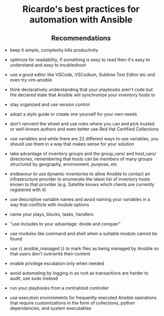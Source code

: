 <h1 align="center"> Ricardo's best practices for automation with Ansible </h1>

<h2 align="center"> Recommendations </h2>




- keep it simple, complexity kills productivity

- optimize for readability, if something is easy to read then it's easy to understand and easy to troubleshoot

- use a good editor like VSCode, VSCodium, Sublime Text Editor etc and even try vim-ansible

- think declaratively understanding that your playbooks aren't code but the declared state that Ansible will synchronize your inventory hosts to

- stay organized and use version control

- adopt a style guide or create one yourself for your own needs

- don't reinvent the wheel and use roles where you can and pick trusted or well-known authors and even better use Red Hat Certified Collections

- use variables and while there are 22 different ways to use variables, you should use them in a way that makes sense for your solution

- take advantage of inventory groups and the group_vars/ and host_vars/ directories, remembering that hosts can be members of many groups structured by geography, environment, purpose, etc

- endeavour to use dynamic inventories to allow Ansible to contact an infrastructure provider to enumerate the latest list of inventory hosts known to that provider (e.g. Satellite knows which clients are currently registered with it)

- use descriptive variable names and avoid naming your variables in a way that conflicts with module options

- name your plays, blocks, tasks, handlers

- "use includes to your advantage: divide and conquer"

- use modules like command and shell when a suitable module cannot be found

- use {{ ansible_managed }} to mark files as being managed by Ansible so that users don't overwrite their content

- enable privilege escalation only when needed

- avoid automating by logging in as root as transactions are harder to audit, use sudo instead

- run your playbooks from a centralized controller

- use execution environments for frequently executed Ansible operations that require customizations in the form of collections, python dependencies, and system executables
